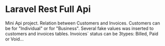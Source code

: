 <h1>Laravel Rest Full Api</h1>

<p>Mini Api project. Relation between Customers and Invoices. Customers can be for "Individual" or for "Business". Several fake values was inserted to customers and invoices tables. Invoices` status can be 3types: Billed, Paid or Void...</p>
